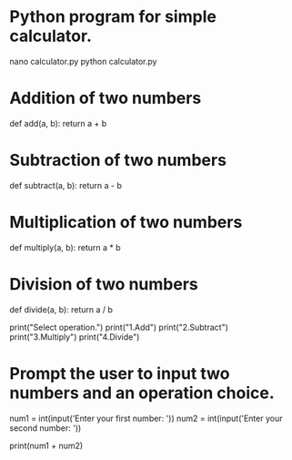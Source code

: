 # Python program for simple calculator.

nano calculator.py
python calculator.py

# Addition of two numbers
def add(a, b):
    return a + b

# Subtraction of two numbers
def subtract(a, b):
    return a - b

# Multiplication of two numbers
def multiply(a, b):
    return a * b

# Division of two numbers
def divide(a, b):
    return a / b

print("Select operation.")
print("1.Add")
print("2.Subtract")
print("3.Multiply")
print("4.Divide")

# Prompt the user to input two numbers and an operation choice.

num1 = int(input('Enter your first number: '))
num2 = int(input('Enter your second number: '))

print(num1 + num2)
